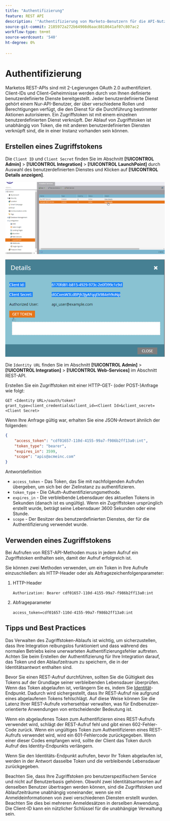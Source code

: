 ```yaml
---
title: "Authentifizierung"
feature: REST API
description: '"Authentifizierung von Marketo-Benutzern für die API-Nutzung".'
source-git-commit: 2185972a272b64908d6aac8818641af07c807ac2
workflow-type: tm+mt
source-wordcount: '540'
ht-degree: 0%

---
```



# Authentifizierung

Marketos REST-APIs sind mit 2-Legierungen OAuth 2.0 authentifiziert. Client-IDs und Client-Geheimnisse werden durch von Ihnen definierte benutzerdefinierte Dienste bereitgestellt. Jeder benutzerdefinierte Dienst gehört einem Nur-API-Benutzer, der über verschiedene Rollen und Berechtigungen verfügt, die den Dienst für die Durchführung bestimmter Aktionen autorisieren. Ein Zugriffstoken ist mit einem einzelnen benutzerdefinierten Dienst verknüpft. Der Ablauf von Zugriffstoken ist unabhängig von Token, die mit anderen benutzerdefinierten Diensten verknüpft sind, die in einer Instanz vorhanden sein können.

## Erstellen eines Zugriffstokens

Die `Client ID` und `Client Secret` finden Sie im Abschnitt **[!UICONTROL Admin]** > **[!UICONTROL Integration]** > **[!UICONTROL LaunchPoint]** durch Auswahl des benutzerdefinierten Dienstes und Klicken auf **[!UICONTROL Details anzeigen]**.

![REST-Dienstdetails abrufen](assets/authentication-service-view-details.png)

![Launchpoint-Anmeldedaten](assets/admin-launchpoint-credentials.png)

Die `Identity URL` finden Sie im Abschnitt **[!UICONTROL Admin]** > **[!UICONTROL Integration]** > **[!UICONTROL Web-Services]** im Abschnitt REST-API.

Erstellen Sie ein Zugriffstoken mit einer HTTP-GET- (oder POST-)Anfrage wie folgt:

```
GET <Identity URL>/oauth/token?grant_type=client_credentials&client_id=<Client Id>&client_secret=<Client Secret>
```

Wenn Ihre Anfrage gültig war, erhalten Sie eine JSON-Antwort ähnlich der folgenden:

```json
{
    "access_token": "cdf01657-110d-4155-99a7-f986b2ff13a0:int",
    "token_type": "bearer",
    "expires_in": 3599,
    "scope": "apis@acmeinc.com"
}
```

Antwortdefinition

- `access_token` - Das Token, das Sie mit nachfolgenden Aufrufen übergeben, um sich bei der Zielinstanz zu authentifizieren.
- `token_type` - Die OAuth-Authentifizierungsmethode.
- `expires_in` - Die verbleibende Lebensdauer des aktuellen Tokens in Sekunden (danach ist es ungültig). Wenn ein Zugriffstoken ursprünglich erstellt wurde, beträgt seine Lebensdauer 3600 Sekunden oder eine Stunde.
- `scope` - Der Besitzer des benutzerdefinierten Dienstes, der für die Authentifizierung verwendet wurde.

## Verwenden eines Zugriffstokens

Bei Aufrufen von REST-API-Methoden muss in jedem Aufruf ein Zugriffstoken enthalten sein, damit der Aufruf erfolgreich ist.

Sie können zwei Methoden verwenden, um ein Token in Ihre Aufrufe einzuschließen: als HTTP-Header oder als Abfragezeichenfolgenparameter:

1. HTTP-Header

   `Authorization: Bearer cdf01657-110d-4155-99a7-f986b2ff13a0:int`

1. Abfrageparameter

   `access_token=cdf01657-110d-4155-99a7-f986b2ff13a0:int`

## Tipps und Best Practices

Das Verwalten des Zugriffstoken-Ablaufs ist wichtig, um sicherzustellen, dass Ihre Integration reibungslos funktioniert und dass während des normalen Betriebs keine unerwarteten Authentifizierungsfehler auftreten. Achten Sie beim Erstellen der Authentifizierung für Ihre Integration darauf, das Token und den Ablaufzeitraum zu speichern, die in der Identitätsantwort enthalten sind.

Bevor Sie einen REST-Aufruf durchführen, sollten Sie die Gültigkeit des Tokens auf der Grundlage seiner verbleibenden Lebensdauer überprüfen. Wenn das Token abgelaufen ist, verlängern Sie es, indem Sie [Identität](https://developer.adobe.com/marketo-apis/api/identity/#tag/Identity/operation/identityUsingGET)-Endpunkt. Dadurch wird sichergestellt, dass Ihr REST-Aufruf nie aufgrund eines abgelaufenen Tokens fehlschlägt. Auf diese Weise können Sie die Latenz Ihrer REST-Aufrufe vorhersehbar verwalten, was für Endbenutzer-orientierte Anwendungen von entscheidender Bedeutung ist.

Wenn ein abgelaufenes Token zum Authentifizieren eines REST-Aufrufs verwendet wird, schlägt der REST-Aufruf fehl und gibt einen 602-Fehler-Code zurück. Wenn ein ungültiges Token zum Authentifizieren eines REST-Aufrufs verwendet wird, wird ein 601-Fehlercode zurückgegeben. Wenn einer dieser Codes empfangen wird, sollte der Client das Token durch Aufruf des Identity-Endpunkts verlängern.

Wenn Sie den Identitäts-Endpunkt aufrufen, bevor Ihr Token abgelaufen ist, werden in der Antwort dasselbe Token und die verbleibende Lebensdauer zurückgegeben.

Beachten Sie, dass Ihre Zugriffstoken pro benutzerspezifischem Service und nicht auf Benutzerbasis gehören. Obwohl zwei Identitätsantworten auf denselben Benutzer übertragen werden können, sind die Zugriffstoken und Ablaufzeiträume unabhängig voneinander, wenn sie mit Anmeldeinformationen von zwei verschiedenen Diensten erstellt wurden. Beachten Sie dies bei mehreren Anmeldesätzen in derselben Anwendung. Die Client-ID kann ein nützlicher Schlüssel für die unabhängige Verwaltung sein.
